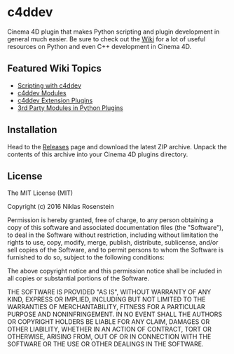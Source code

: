 # c4ddev

Cinema 4D plugin that makes Python scripting and plugin development
in general much easier. Be sure to check out the [Wiki][] for a lot of
useful resources on Python and even C++ development in Cinema 4D.

## Featured Wiki Topics

- [Scripting with c4ddev](https://github.com/nr-plugins/c4ddev/wiki/c4ddev_scripting)
- [c4ddev Modules](https://github.com/nr-plugins/c4ddev/wiki/c4ddev_modules)
- [c4ddev Extension Plugins](https://github.com/nr-plugins/c4ddev/wiki/c4ddev_ext)
- [3rd Party Modules in Python Plugins](https://github.com/nr-plugins/c4ddev/wiki/python_third_party_modules)

## Installation

Head to the [Releases][] page and download the latest ZIP archive. Unpack the
contents of this archive into your Cinema 4D plugins directory.

[Releases]: https://github.com/nr-plugins/c4ddev/releases
[Wiki]: https://github.com/nr-plugins/c4ddev/wiki

## License

The MIT License (MIT)

Copyright (c) 2016  Niklas Rosenstein

Permission is hereby granted, free of charge, to any person obtaining a copy
of this software and associated documentation files (the "Software"), to deal
in the Software without restriction, including without limitation the rights
to use, copy, modify, merge, publish, distribute, sublicense, and/or sell
copies of the Software, and to permit persons to whom the Software is
furnished to do so, subject to the following conditions:

The above copyright notice and this permission notice shall be included in all
copies or substantial portions of the Software.

THE SOFTWARE IS PROVIDED "AS IS", WITHOUT WARRANTY OF ANY KIND, EXPRESS OR
IMPLIED, INCLUDING BUT NOT LIMITED TO THE WARRANTIES OF MERCHANTABILITY,
FITNESS FOR A PARTICULAR PURPOSE AND NONINFRINGEMENT. IN NO EVENT SHALL THE
AUTHORS OR COPYRIGHT HOLDERS BE LIABLE FOR ANY CLAIM, DAMAGES OR OTHER
LIABILITY, WHETHER IN AN ACTION OF CONTRACT, TORT OR OTHERWISE, ARISING FROM,
OUT OF OR IN CONNECTION WITH THE SOFTWARE OR THE USE OR OTHER DEALINGS IN THE
SOFTWARE.
